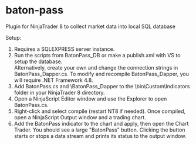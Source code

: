 # baton-pass
 Plugin for NinjaTrader 8 to collect market data into local SQL database
 
Setup:
1. Requires a SQLEXPRESS server instance. 
2. Run the scripts from BatonPass_DB or make a publish.xml with VS to setup the database. <br>
Alternatively, create your own and change the connection strings in BatonPass_Dapper.cs.
To modify and recompile BatonPass_Dapper, you will require .NET Framework 4.8.
4. Add BatonPass.cs and \BatonPass_Dapper to the \bin\Custom\Indicators folder in your NinjaTrader 8 directory. 
5. Open a NinjaScript Editor window and use the Explorer to open BatonPass.cs.
6. Right-click and select compile (restart NT8 if needed). Once compiled, open a NinjaScript Output window and a trading chart. 
7. Add the BatonPass indicator to the chart and apply, then open the Chart Trader. You should see a large "BatonPass" button. 
Clicking the button starts or stops a data stream and prints its status to the output window. 
